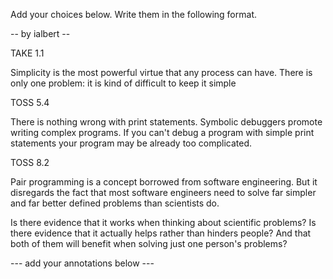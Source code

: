 Add your choices below. Write them in the following format.

-- by ialbert --

TAKE 1.1

Simplicity is the most powerful virtue that any process
can have. There is only one problem: it is kind of
difficult to keep it simple

TOSS 5.4

There is nothing wrong with print statements.
Symbolic debuggers promote writing complex programs.
If you can't debug a program with simple print
statements your program may be already too complicated.

TOSS 8.2

Pair programming is a concept borrowed from
software engineering. But it disregards the fact that most
software engineers need to solve
far simpler and far better defined problems than scientists do.

Is there evidence that it works when thinking
about scientific problems? Is there evidence that it actually helps
rather than hinders people? And that both of them
will benefit when solving just one person's problems?

--- add your annotations below ---

